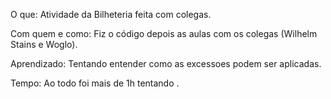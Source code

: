 O que: Atividade da Bilheteria feita com colegas.

Com quem e como: Fiz o código depois as aulas com os colegas (Wilhelm Stains e Woglo).

Aprendizado: Tentando entender como as excessoes podem ser aplicadas.

Tempo: Ao todo foi mais de 1h tentando .
